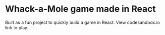 # Whack-a-Mole game made in React
Built as a fun project to quickly build a game in React. View codesandbox.io link to play.
